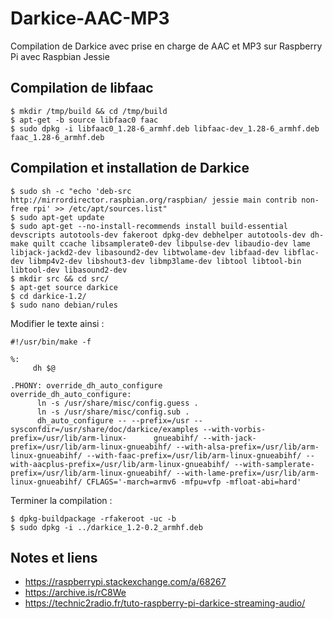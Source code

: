 # Darkice-AAC-MP3
Compilation de Darkice avec prise en charge de AAC et MP3 sur Raspberry Pi avec Raspbian Jessie

## Compilation de libfaac

    $ mkdir /tmp/build && cd /tmp/build
    $ apt-get -b source libfaac0 faac
    $ sudo dpkg -i libfaac0_1.28-6_armhf.deb libfaac-dev_1.28-6_armhf.deb faac_1.28-6_armhf.deb
  
## Compilation et installation de Darkice

    $ sudo sh -c "echo 'deb-src http://mirrordirector.raspbian.org/raspbian/ jessie main contrib non-free rpi' >> /etc/apt/sources.list"
    $ sudo apt-get update
    $ sudo apt-get --no-install-recommends install build-essential devscripts autotools-dev fakeroot dpkg-dev debhelper autotools-dev dh-make quilt ccache libsamplerate0-dev libpulse-dev libaudio-dev lame libjack-jackd2-dev libasound2-dev libtwolame-dev libfaad-dev libflac-dev libmp4v2-dev libshout3-dev libmp3lame-dev libtool libtool-bin libtool-dev libasound2-dev
    $ mkdir src && cd src/
    $ apt-get source darkice
    $ cd darkice-1.2/
    $ sudo nano debian/rules
  
Modifier le texte ainsi :

    #!/usr/bin/make -f

    %:
         dh $@

    .PHONY: override_dh_auto_configure
    override_dh_auto_configure:
          ln -s /usr/share/misc/config.guess .
          ln -s /usr/share/misc/config.sub .
          dh_auto_configure -- --prefix=/usr --sysconfdir=/usr/share/doc/darkice/examples --with-vorbis-prefix=/usr/lib/arm-linux-      gnueabihf/ --with-jack-prefix=/usr/lib/arm-linux-gnueabihf/ --with-alsa-prefix=/usr/lib/arm-linux-gnueabihf/ --with-faac-prefix=/usr/lib/arm-linux-gnueabihf/ --with-aacplus-prefix=/usr/lib/arm-linux-gnueabihf/ --with-samplerate-prefix=/usr/lib/arm-linux-gnueabihf/ --with-lame-prefix=/usr/lib/arm-linux-gnueabihf/ CFLAGS='-march=armv6 -mfpu=vfp -mfloat-abi=hard'

Terminer la compilation :

    $ dpkg-buildpackage -rfakeroot -uc -b
    $ sudo dpkg -i ../darkice_1.2-0.2_armhf.deb
  
## Notes et liens 

- https://raspberrypi.stackexchange.com/a/68267
- https://archive.is/rC8We
- https://technic2radio.fr/tuto-raspberry-pi-darkice-streaming-audio/
